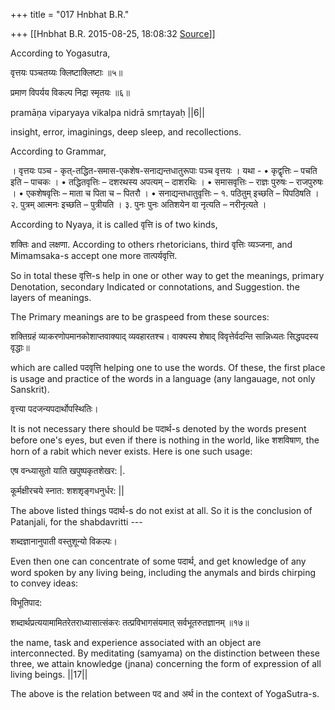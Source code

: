 +++
title = "017 Hnbhat B.R."

+++
[[Hnbhat B.R.	2015-08-25, 18:08:32 [Source](https://groups.google.com/g/samskrita/c/eYCMppOJsTo)]]



According to Yogasutra,

  

वृत्तयः पञ्चतय्यः क्लिष्टाक्लिष्टाः ॥५॥  

प्रमाण विपर्यय विकल्प निद्रा स्मृतयः ॥६॥  

pramāṇa viparyaya vikalpa nidrā smṛtayaḥ \|\|6\|\|  

insight, error, imaginings, deep sleep, and recollections.  

  

According to Grammar,

  

। वृत्तयः पञ्च - कृत्-तद्धित-समास-एकशेष-सनाद्यन्तधातुरूपाः पञ्च वृत्तयः । यथा - • कृद्वृत्तिः – पचति इति – पाचकः । • तद्धितवृत्तिः – दशरथस्य अपत्यम् – दाशरथिः । • समासवृत्तिः – राज्ञः पुरुषः – राजपुरुषः । • एकशेषवृत्तिः – माता च पिता च – पितरौ । • सनाद्यन्तधातुवृत्तिः – १. पठितुम् इच्छति – पिपठिषति । २. पुत्रम् आत्मनः इच्छति – पुत्रीयति । ३. पुनः पुनः अतिशयेन वा नृत्यति – नरीनृत्यते ।

  

  

According to Nyaya, it is called वृत्ति is of two kinds,

  

शक्तिः and लक्षणा. According to others rhetoricians, third वृत्तिः व्यञ्जना, and Mimamsaka-s accept one more तात्पर्यवृत्ति.

  

So in total these वृत्ति-s help in one or other way to get the meanings, primary Denotation, secondary Indicated or connotations, and Suggestion. the layers of meanings.

  

  

The Primary meanings are to be graspeed from these sources:

  

शक्तिग्रहं व्याकरणोपमानकोशाप्तवाक्याद् व्यवहारतश्च। वाक्यस्य शेषाद् विवृत्तेर्वदन्ति सान्निध्यतः सिद्धपदस्य वृद्धाः॥  

  

which are called पदवृत्ति helping one to use the words. Of these, the first place is usage and practice of the words in a language (any langauage, not only Sanskrit).

  

वृत्त्या पदजन्यपदार्थोपस्थितिः।

  

It is not necessary there should be पदार्थ-s denoted by the words present before one's eyes, but even if there is nothing in the world, like शशविषाण, the horn of a rabit which never exists. Here is one such usage:

  

एष वन्ध्यासुतो याति खपुष्पकृतशेखर: \|.

कूर्मक्षीरचये स्नात: शशशृङ्गधनुर्धर: \|\|  

  

The above listed things पदार्थ-s do not exist at all. So it is the conclusion of Patanjali, for the shabdavritti ---

  

शब्दज्ञानानुपाती वस्तुशून्यो विकल्पः।

  

Even then one can concentrate of some पदार्थ, and get knowledge of any word spoken by any living being, including the anymals and birds chirping to convey ideas:

  

विभूतिपाद:

  

शब्दार्थप्रत्ययामामितरेतराध्यासात्संकरः तत्प्रविभागसंयमात् सर्वभूतरुतज्ञानम् ॥१७॥  

the name, task and experience associated with an object are interconnected. By meditating (samyama) on the distinction between these three, we attain knowledge (jnana) concerning the form of expression of all living beings. \|\|17\|\|  

  

The above is the relation between पद and अर्थ in the context of YogaSutra-s.

  

  

  

  

  

  

  

  

